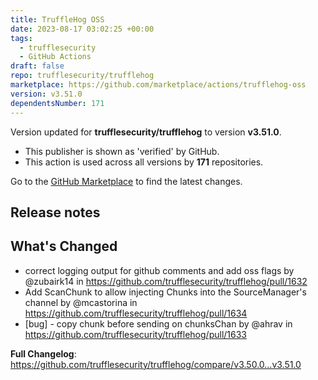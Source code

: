 ```yaml
---
title: TruffleHog OSS
date: 2023-08-17 03:02:25 +00:00
tags:
  - trufflesecurity
  - GitHub Actions
draft: false
repo: trufflesecurity/trufflehog
marketplace: https://github.com/marketplace/actions/trufflehog-oss
version: v3.51.0
dependentsNumber: 171
---
```



Version updated for **trufflesecurity/trufflehog** to version **v3.51.0**.
- This publisher is shown as 'verified' by GitHub.
- This action is used across all versions by **171** repositories.

Go to the [GitHub Marketplace](https://github.com/marketplace/actions/trufflehog-oss) to find the latest changes.

## Release notes

## What's Changed
* correct logging output for github comments and add oss flags by @zubairk14 in https://github.com/trufflesecurity/trufflehog/pull/1632
* Add ScanChunk to allow injecting Chunks into the SourceManager's channel by @mcastorina in https://github.com/trufflesecurity/trufflehog/pull/1634
* [bug] - copy chunk before sending on chunksChan by @ahrav in https://github.com/trufflesecurity/trufflehog/pull/1633


**Full Changelog**: https://github.com/trufflesecurity/trufflehog/compare/v3.50.0...v3.51.0
